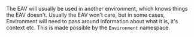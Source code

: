 ﻿---
uid: ToSic.Eav.Environment
---

The EAV will usually be used in another environment, which knows things the EAV doesn't.
Usually the EAV won't care, but in some cases, Environment will need to pass around information
about what it is, it's context etc. This is made possible by the `Environment` namespace.
